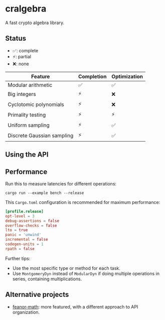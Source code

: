 # cralgebra
A fast crypto algebra library.

## Status

- ✅: complete
- ⚡: partial
- ❌: none

| Feature | Completion | Optimization |
|---------|------------|--------------|
| Modular arithmetic | ✅ | ✅ |
| Big integers | ⚡ | ❌ |
| Cyclotomic polynomials | ⚡ | ❌ |
| Primality testing | ⚡ | ⚡ |
| Uniform sampling | ⚡ | ✅ |
| Discrete Gaussian sampling | ⚡ | ✅ |

## Using the API

## Performance
Run this to measure latencies for different operations:

```shell
cargo run --example bench --release
```

This `Cargo.toml` configuration is recommended for maximum performance:

```toml
[profile.release]
opt-level = 3
debug-assertions = false
overflow-checks = false
lto = true
panic = 'unwind'
incremental = false
codegen-units = 1
rpath = false
```

Further tips:

- Use the most specific type or method for each task.
- Use `MontgomeryDyn` instead of `ModularDyn` if doing multiple operations in series, containing multiplications.

## Alternative projects
- [feanor-math](https://github.com/FeanorTheElf/feanor-math): more featured, with a different approach to API organization.
